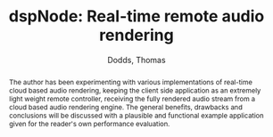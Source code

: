 --- 
title: "dspNode: Real-time remote audio rendering" 
abstract: "The author has been experimenting with various implementations of real-time cloud based audio rendering, keeping the client side application as an extremely light weight remote controller, receiving the fully rendered audio stream from a cloud based audio rendering engine. The general benefits, drawbacks and conclusions will be discussed with a plausible and functional example application given for the reader's own performance evaluation." 
address: "Berlin" 
author: "Dodds, Thomas"
webAuthor: "Thomas Dodds" 
booktitle: "Proceedings of the International Web Audio Conference" 
editor: "Monschke, Jan and Guttandin, Christoph and Schnell, Norbert and Jenkinson, Thomas and Schaedler, Jack" 
month: "Proceedings of the International Web Audio Conference"
pages: "" 
publisher: "TU Berlin" 
series: "WAC '18"
type: "Paper"  
year: "2018" 
id: "2018_11" 
tags: year2018
media: https://www.youtube.com/watch?v=UafQ9Te92p4 
pdflink: /_data/papers/pdf/2018/2018_11.pdf
ISSN: 2663-5844
---